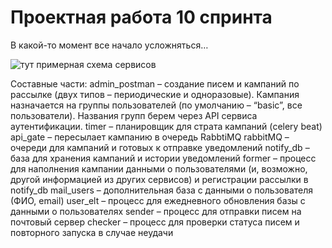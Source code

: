 # Проектная работа 10 спринта


В какой-то момент все начало усложняться…


![тут примерная схема сервисов](sheme.png)


Составные части:
admin_postman – создание писем и кампаний по рассылке (двух типов – периодические и одноразовые). Кампания назначается на группы пользователей (по умолчанию – “basic”, все пользователи). Названия групп берем через API сервиса аутентификации.
timer – планировщик для страта кампаний (celery beat)
api_gate – пересылает кампанию в очередь RabbtiMQ
rabbitMQ – очереди для кампаний и готовых к отправке уведомлений
notify_db – база для хранения кампаний и истории уведомлений
former – процесс для наполнения кампании данными о пользователями (и, возможно, другой информацией из других сервисов)  и регистрации рассылки в notify_db
mail_users – дополнительная база с данными о пользователя (ФИО, email)
user_elt – процесс для ежедневного обновления базы с данными о пользователях 
sender – процесс для отправки писем на почтовый сервер
checker – процесс для проверки статуса писем и повторного запуска в случае неудачи
